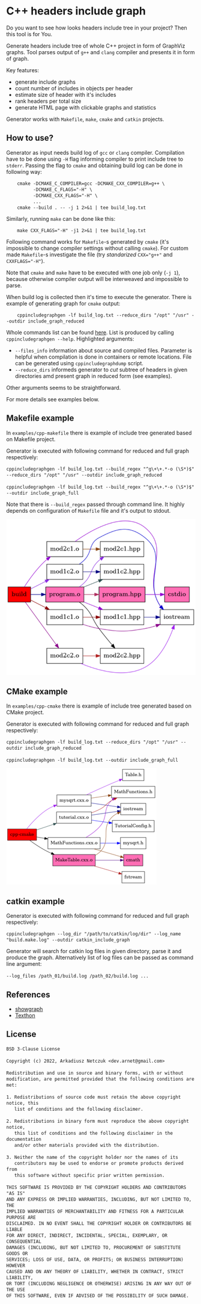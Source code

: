 # C++ headers include graph

Do you want to see how looks headers include tree in your project? Then this tool is for You.

Generate headers include tree of whole C++ project in form of GraphViz graphs.
Tool parses output of `g++` and `clang` compiler and presents it in form of graph.

Key features:
- generate include graphs
- count number of includes in objects per header
- estimate size of header with it's includes
- rank headers per total size
- generate HTML page with clickable graphs and statistics

Generator works with `Makefile`, `make`, `cmake` and `catkin` projects.



## How to use?

Generator as input needs build log of `gcc` or `clang` compiler. Compilation have to be done using `-H` flag
informing compiler to print include tree to `stderr`.
Passing the flag to `cmake` and obtaining build log can be done in following way:
```
    cmake -DCMAKE_C_COMPILER=gcc -DCMAKE_CXX_COMPILER=g++ \
          -DCMAKE_C_FLAGS="-H" \
          -DCMAKE_CXX_FLAGS="-H" \
          ...
    cmake --build . -- -j 1 2>&1 | tee build_log.txt
```
Similarly, running `make` can be done like this:
```
    make CXX_FLAGS="-H" -j1 2>&1 | tee build_log.txt
```
Following command works for `Makefile`-s generated by `cmake` (it's impossible to change compiler settings without 
calling `cmake`). For custom made `Makefile`-s investigate the file (try *standarized* `CXX="g++"` and `CXXFLAGS="-H"`).

Note that `cmake` and `make` have to be executed with one job only (`-j 1`), because otherwise compiler output will be 
interweaved and impossible to parse.

When build log is collected then it's time to execute the generator. 
There is example of generating graph for `cmake` output:
```
    cppincludegraphgen -lf build_log.txt --reduce_dirs "/opt" "/usr" --outdir include_graph_reduced
```
Whole commands list can be found [here](doc/cmd_args.txt). List is produced by calling `cppincludegraphgen --help`.
Highlighted arguments:
- `--files_info` information about source and compiled files. Parameter is helpful when compilation is done in containers or remote locations. 
File can be generated using `cppincludegraphdump` script.
- `--reduce_dirs` informeds generator to *cut* subtree of headers in given directories amd present graph in reduced form (see examples).
 
Other arguments seems to be straightforward.

For more details see examples below.



## Makefile example

In `examples/cpp-makefile` there is example of include tree generated based on Makefile project.

Generator is executed with following command for reduced and full graph respectively:
```
cppincludegraphgen -lf build_log.txt --build_regex "^g\+\+.*-o (\S*)$" --reduce_dirs "/opt" "/usr" --outdir include_graph_reduced

cppincludegraphgen -lf build_log.txt --build_regex "^g\+\+.*-o (\S*)$" --outdir include_graph_full
```

Note that there is `--build_regex` passed through command line. It highly depends on configuration of `Makefile` file and it's output to stdout.

[![include reduced graph](examples/cpp-makefile/include_graph_reduced/include_tree.gv-small.png "include reduced graph")](examples/cpp-makefile/include_graph_reduced/include_tree.gv.png)



## CMake example

In `examples/cpp-cmake` there is example of include tree generated based on CMake project.

Generator is executed with following command for reduced and full graph respectively:
```
cppincludegraphgen -lf build_log.txt --reduce_dirs "/opt" "/usr" --outdir include_graph_reduced

cppincludegraphgen -lf build_log.txt --outdir include_graph_full
```

[![include reduced graph](examples/cpp-cmake/include_graph_reduced/include_tree.gv-small.png "include reduced graph")](examples/cpp-cmake/include_graph_reduced/include_tree.gv.png)



## catkin example

Generator is executed with following command for reduced and full graph respectively:
```
cppincludegraphgen --log_dir "/path/to/catkin/log/dir" --log_name "build.make.log" --outdir catkin_include_graph
```

Generator will search for catkin log files in given directory, parse it and produce the graph. Alternatively list 
of log files can be passed as command line argument: 

`--log_files /path_01/build.log /path_02/build.log ...`



## References

- [showgraph](https://github.com/anetczuk/showgraph-py)
- [Texthon](http://texthon.chipsforbrain.org/)



## License

```
BSD 3-Clause License

Copyright (c) 2022, Arkadiusz Netczuk <dev.arnet@gmail.com>

Redistribution and use in source and binary forms, with or without
modification, are permitted provided that the following conditions are met:

1. Redistributions of source code must retain the above copyright notice, this
   list of conditions and the following disclaimer.

2. Redistributions in binary form must reproduce the above copyright notice,
   this list of conditions and the following disclaimer in the documentation
   and/or other materials provided with the distribution.

3. Neither the name of the copyright holder nor the names of its
   contributors may be used to endorse or promote products derived from
   this software without specific prior written permission.

THIS SOFTWARE IS PROVIDED BY THE COPYRIGHT HOLDERS AND CONTRIBUTORS "AS IS"
AND ANY EXPRESS OR IMPLIED WARRANTIES, INCLUDING, BUT NOT LIMITED TO, THE
IMPLIED WARRANTIES OF MERCHANTABILITY AND FITNESS FOR A PARTICULAR PURPOSE ARE
DISCLAIMED. IN NO EVENT SHALL THE COPYRIGHT HOLDER OR CONTRIBUTORS BE LIABLE
FOR ANY DIRECT, INDIRECT, INCIDENTAL, SPECIAL, EXEMPLARY, OR CONSEQUENTIAL
DAMAGES (INCLUDING, BUT NOT LIMITED TO, PROCUREMENT OF SUBSTITUTE GOODS OR
SERVICES; LOSS OF USE, DATA, OR PROFITS; OR BUSINESS INTERRUPTION) HOWEVER
CAUSED AND ON ANY THEORY OF LIABILITY, WHETHER IN CONTRACT, STRICT LIABILITY,
OR TORT (INCLUDING NEGLIGENCE OR OTHERWISE) ARISING IN ANY WAY OUT OF THE USE
OF THIS SOFTWARE, EVEN IF ADVISED OF THE POSSIBILITY OF SUCH DAMAGE.
```
